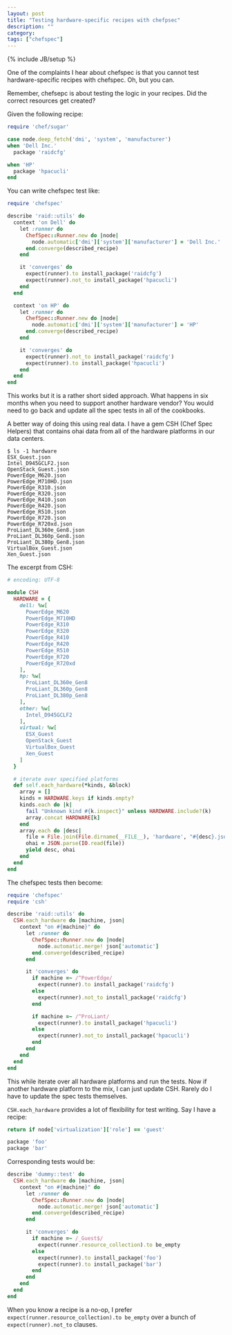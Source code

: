 ```yaml
---
layout: post
title: "Testing hardware-specific recipes with chefpsec"
description: ""
category:
tags: ["chefspec"]
---
```

{% include JB/setup %}

One of the complaints I hear about chefspec is that you cannot test
hardware-specific recipes with chefspec.  Oh, but you can.

Remember, chefsepc is about testing the logic in your recipes.  Did
the correct resources get created?

Given the following recipe:

~~~ ruby
require 'chef/sugar'

case node.deep_fetch('dmi', 'system', 'manufacturer')
when 'Dell Inc.'
  package 'raidcfg'

when 'HP'
  package 'hpacucli'
end
~~~

You can write chefspec test like:

~~~ ruby
require 'chefspec'

describe 'raid::utils' do
  context 'on Dell' do
    let :runner do
      ChefSpec::Runner.new do |node|
        node.automatic['dmi']['system']['manufacturer'] = 'Dell Inc.'
      end.converge(described_recipe)
    end

    it 'converges' do
      expect(runner).to install_package('raidcfg')
      expect(runner).not_to install_package('hpacucli')
    end
  end

  context 'on HP' do
    let :runner do
      ChefSpec::Runner.new do |node|
        node.automatic['dmi']['system']['manufacturer'] = 'HP'
      end.converge(described_recipe)
    end

    it 'converges' do
      expect(runner).not_to install_package('raidcfg')
      expect(runner).to install_package('hpacucli')
    end
  end
end
~~~

This works but it is a rather short sided approach. What happens in
six months when you need to support another hardware vendor?  You
would need to go back and update all the spec tests in all of the
cookbooks.

A better way of doing this using real data. I have a gem CSH (Chef
Spec Helpers) that contains ohai data from all of the hardware
platforms in our data centers.

~~~
$ ls -1 hardware
ESX_Guest.json
Intel_D945GCLF2.json
OpenStack_Guest.json
PowerEdge_M620.json
PowerEdge_M710HD.json
PowerEdge_R310.json
PowerEdge_R320.json
PowerEdge_R410.json
PowerEdge_R420.json
PowerEdge_R510.json
PowerEdge_R720.json
PowerEdge_R720xd.json
ProLiant_DL360e_Gen8.json
ProLiant_DL360p_Gen8.json
ProLiant_DL380p_Gen8.json
VirtualBox_Guest.json
Xen_Guest.json
~~~

The excerpt from CSH:

~~~ ruby
# encoding: UTF-8

module CSH
  HARDWARE = {
    dell: %w[
      PowerEdge_M620
      PowerEdge_M710HD
      PowerEdge_R310
      PowerEdge_R320
      PowerEdge_R410
      PowerEdge_R420
      PowerEdge_R510
      PowerEdge_R720
      PowerEdge_R720xd
    ],
    hp: %w[
      ProLiant_DL360e_Gen8
      ProLiant_DL360p_Gen8
      ProLiant_DL380p_Gen8
    ],
    other: %w[
      Intel_D945GCLF2
    ],
    virtual: %w[
      ESX_Guest
      OpenStack_Guest
      VirtualBox_Guest
      Xen_Guest
    ]
  }

  # iterate over specified platforms
  def self.each_hardware(*kinds, &block)
    array = []
    kinds = HARDWARE.keys if kinds.empty?
    kinds.each do |k|
      fail "Unknown kind #{k.inspect}" unless HARDWARE.include?(k)
      array.concat HARDWARE[k]
    end
    array.each do |desc|
      file = File.join(File.dirname(__FILE__), 'hardware', "#{desc}.json")
      ohai = JSON.parse(IO.read(file))
      yield desc, ohai
    end
  end
end
~~~~

The chefspec tests then become:

~~~ ruby
require 'chefspec'
require 'csh'

describe 'raid::utils' do
  CSH.each_hardware do |machine, json|
    context "on #{machine}" do
      let :runner do
        ChefSpec::Runner.new do |node|
          node.automatic.merge! json['automatic']
        end.converge(described_recipe)
      end

      it 'converges' do
        if machine =~ /^PowerEdge/
          expect(runner).to install_package('raidcfg')
        else
          expect(runner).not_to install_package('raidcfg')
        end

        if machine =~ /^ProLiant/
          expect(runner).to install_package('hpacucli')
        else
          expect(runner).not_to install_package('hpacucli')
        end
      end
    end
  end
end
~~~

This while iterate over all hardware platforms and run the tests. Now
if another hardware platform to the mix, I can just update CSH.
Rarely do I have to update the spec tests themselves.

`CSH.each_hardware` provides a lot of flexibility for test writing.  Say I have a recipe:

~~~ ruby
return if node['virtualization']['role'] == 'guest'

package 'foo'
package 'bar'
~~~

Corresponding tests would be:

~~~ ruby
describe 'dummy::test' do
  CSH.each_hardware do |machine, json|
    context "on #{machine}" do
      let :runner do
        ChefSpec::Runner.new do |node|
          node.automatic.merge! json['automatic']
        end.converge(described_recipe)
      end

      it 'converges' do
        if machine =~ /_Guest$/
          expect(runner.resource_collection).to be_empty
        else
          expect(runner).to install_package('foo')
          expect(runner).to install_package('bar')
        end
      end
    end
  end
end
~~~

When you know a recipe is a no-op, I prefer
`expect(runner.resource_collection).to be_empty` over a bunch of
`expect(runner).not_to` clauses.
